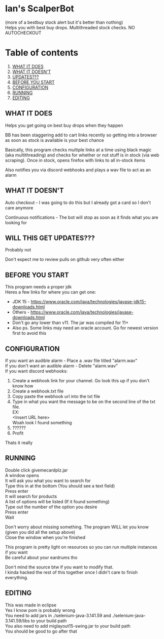 # Ian's ScalperBot
(more of a bestbuy stock alert but it's better than nothing)\
Helps you with best buy drops. Multithreaded stock checks. NO AUTOCHECKOUT

# Table of contents

1. [WHAT IT DOES](#what-it-does)
2. [WHAT IT DOESN'T](#what-it-doesnt)
3. [UPDATES???](#will-this-get-updates)
4. [BEFORE YOU START](#before-you-start)
5. [CONFIGURATION](#configuration)
6. [RUNNING](#running)
7. [EDITING](#editing)

## WHAT IT DOES
Helps you get going on best buy drops when they happen

BB has been staggering add to cart links recently so getting into a browser as soon as stock is available is your best chance

Basically, this program checks multiple links at a time using black magic (aka multithreading) and checks for whether or not
stuff is in stock (via web scraping). Once in stock, opens firefox with links to all in-stock items

Also notifies you via discord webhooks and plays a wav file to act as an alarm

## WHAT IT DOESN'T
Auto checkout - I was going to do this but I already got a card so I don't care anymore

Continuous notifications - The bot will stop as soon as it finds what you are looking for

## WILL THIS GET UPDATES???
Probably not

Don't expect me to review pulls on github very often either

## BEFORE YOU START
This program needs a proper jdk\
Heres a few links for where you can get one:
* JDK 15 - https://www.oracle.com/java/technologies/javase-jdk15-downloads.html
* Others - https://www.oracle.com/java/technologies/javase-downloads.html
* Don't go any lower than v11. The jar was compiled for 11+
* Also ps. Some links may need an oracle account. Go for newest version first to avoid this

## CONFIGURATION
If you want an audible alarm - Place a .wav file titled "alarm.wav"\
If you don't want an audible alarm - Delete "alarm.wav"\
If you want discord webhooks:
1. Create a webhook link for your channel. Go look this up if you don't know how
2. Create a webhook.txt file
3. Copy paste the webhook url into the txt file
4. Type in what you want the message to be on the second line of the txt file.\
    EX:\
        \<Insert URL here\>\
        Woah look I found something
5. ??????
6. Profit

Thats it really

## RUNNING
Double click givemecardplz.jar\
A window opens\
It will ask you what you want to search for\
Type this in at the bottom (You should see a text field)\
Press enter\
It will search for products\
A list of options will be listed (If it found something)\
Type out the number of the option you desire\
Press enter\
Wait

Don't worry about missing something. The program WILL let you know (given you did all the setup above)\
Close the window when you're finished

This program is pretty light on resources so you can run multiple instances if you want\
Be careful about your eardrums tho

Don't mind the source btw if you want to modify that. \
I kinda hacked the rest of this together once I didn't care to finish everything.

## EDITING
This was made in eclipse\
Yes I know pom is probably wrong\
You need to add jars in ./selenium-java-3.141.59 and ./selenium-java-3.141.59/libs to your build path\
You also need to add miglayout15-swing.jar to your build path\
You should be good to go after that
